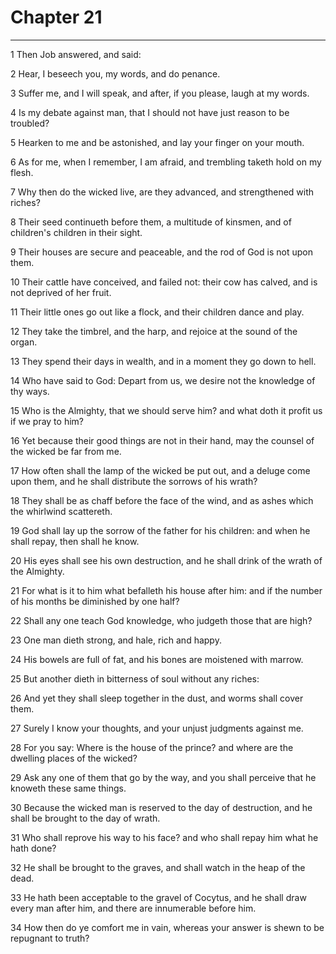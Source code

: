 # Chapter 21

***

1 Then Job answered, and said:

2 Hear, I beseech you, my words, and do penance.

3 Suffer me, and I will speak, and after, if you please, laugh at my words.

4 Is my debate against man, that I should not have just reason to be troubled?

5 Hearken to me and be astonished, and lay your finger on your mouth.

6 As for me, when I remember, I am afraid, and trembling taketh hold on my flesh.

7 Why then do the wicked live, are they advanced, and strengthened with riches?

8 Their seed continueth before them, a multitude of kinsmen, and of children's children in their sight.

9 Their houses are secure and peaceable, and the rod of God is not upon them.

10 Their cattle have conceived, and failed not: their cow has calved, and is not deprived of her fruit.

11 Their little ones go out like a flock, and their children dance and play.

12 They take the timbrel, and the harp, and rejoice at the sound of the organ.

13 They spend their days in wealth, and in a moment they go down to hell.

14 Who have said to God: Depart from us, we desire not the knowledge of thy ways.

15 Who is the Almighty, that we should serve him? and what doth it profit us if we pray to him?

16 Yet because their good things are not in their hand, may the counsel of the wicked be far from me.

17 How often shall the lamp of the wicked be put out, and a deluge come upon them, and he shall distribute the sorrows of his wrath?

18 They shall be as chaff before the face of the wind, and as ashes which the whirlwind scattereth.

19 God shall lay up the sorrow of the father for his children: and when he shall repay, then shall he know.

20 His eyes shall see his own destruction, and he shall drink of the wrath of the Almighty.

21 For what is it to him what befalleth his house after him: and if the number of his months be diminished by one half?

22 Shall any one teach God knowledge, who judgeth those that are high?

23 One man dieth strong, and hale, rich and happy.

24 His bowels are full of fat, and his bones are moistened with marrow.

25 But another dieth in bitterness of soul without any riches:

26 And yet they shall sleep together in the dust, and worms shall cover them.

27 Surely I know your thoughts, and your unjust judgments against me.

28 For you say: Where is the house of the prince? and where are the dwelling places of the wicked?

29 Ask any one of them that go by the way, and you shall perceive that he knoweth these same things.

30 Because the wicked man is reserved to the day of destruction, and he shall be brought to the day of wrath.

31 Who shall reprove his way to his face? and who shall repay him what he hath done?

32 He shall be brought to the graves, and shall watch in the heap of the dead.

33 He hath been acceptable to the gravel of Cocytus, and he shall draw every man after him, and there are innumerable before him.

34 How then do ye comfort me in vain, whereas your answer is shewn to be repugnant to truth?

